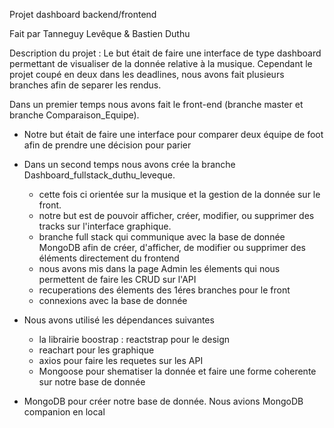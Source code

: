 Projet dashboard backend/frontend

Fait par Tanneguy Levêque & Bastien Duthu

Description du projet : 
Le but était de faire une interface de type dashboard permettant de visualiser de la donnée relative à la musique.
Cependant le projet coupé en deux dans les deadlines, nous avons fait plusieurs branches afin de separer les rendus.

Dans un premier temps nous avons fait le front-end (branche master et branche Comparaison_Equipe).
  * Notre but était de faire une interface pour comparer deux équipe de foot afin de prendre une décision pour parier
   
  * Dans un second temps nous avons crée la branche Dashboard_fullstack_duthu_leveque.
       * cette fois ci orientée sur la musique et la gestion de la donnée sur le front. 
       * notre but est de pouvoir afficher, créer, modifier, ou supprimer des tracks sur l'interface graphique.
       * branche full stack qui communique avec la base de donnée MongoDB afin de créer, d'afficher, de modifier ou supprimer des éléments         directement du frontend 
       * nous avons mis dans la page Admin les élements qui nous permettent de faire les CRUD sur l'API      
       * recuperations des élements des 1éres branches pour le front 
       * connexions avec la base de donnée 
       
       
  * Nous avons utilisé les dépendances suivantes
       * la librairie boostrap : reactstrap pour le design
       * reachart pour les graphique
       * axios pour faire les requetes sur les API
       * Mongoose pour shematiser la donnée et faire une forme coherente sur notre base de donnée
  * MongoDB pour créer notre base de donnée. Nous avions MongoDB companion en local
  


